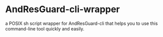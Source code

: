 # AndResGuard-cli-wrapper
a POSIX sh script wrapper for AndResGuard-cli that helps you to use this command-line tool quickly and easily.
